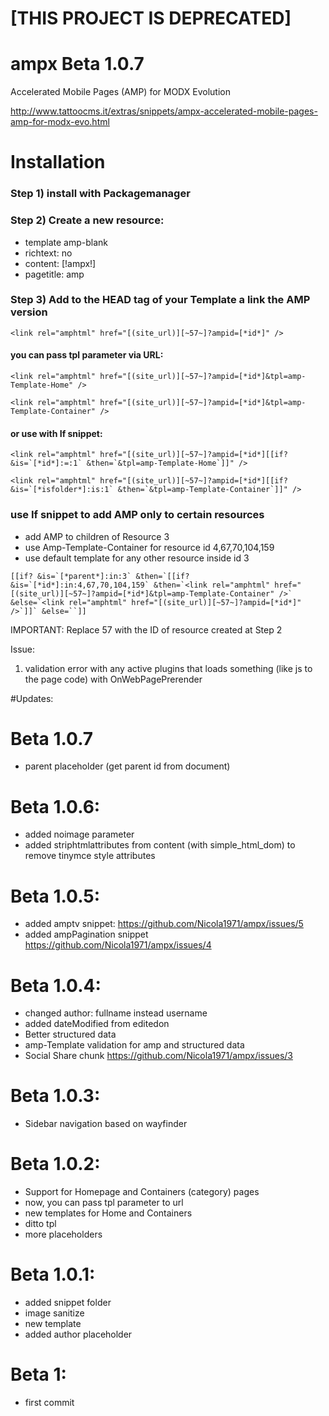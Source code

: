 # [THIS PROJECT IS DEPRECATED] 

# ampx Beta 1.0.7
Accelerated Mobile Pages (AMP) for  MODX Evolution

http://www.tattoocms.it/extras/snippets/ampx-accelerated-mobile-pages-amp-for-modx-evo.html

# Installation 

### Step 1) install with Packagemanager 

### Step 2) Create a new resource: 

* template amp-blank
* richtext: no
* content: [!ampx!]
* pagetitle: amp

### Step 3) Add to the HEAD tag of your Template a link the AMP version

```<link rel="amphtml" href="[(site_url)][~57~]?ampid=[*id*]" />```

#### you can pass tpl parameter via URL:
 ```<link rel="amphtml" href="[(site_url)][~57~]?ampid=[*id*]&tpl=amp-Template-Home" />```
 
```<link rel="amphtml" href="[(site_url)][~57~]?ampid=[*id*]&tpl=amp-Template-Container" />```
####  or use with If snippet:
```<link rel="amphtml" href="[(site_url)][~57~]?ampid=[*id*][[if? &is=`[*id*]:=:1` &then=`&tpl=amp-Template-Home`]]" />``` 

 ```<link rel="amphtml" href="[(site_url)][~57~]?ampid=[*id*][[if? &is=`[*isfolder*]:is:1` &then=`&tpl=amp-Template-Container`]]" />```
### use If snippet to add AMP only to certain resources

* add AMP to children of Resource 3
* use Amp-Template-Container for resource id 4,67,70,104,159
* use default template for any other resource inside id 3

```[[if? &is=`[*parent*]:in:3` &then=`[[if? &is=`[*id*]:in:4,67,70,104,159` &then=`<link rel="amphtml" href="[(site_url)][~57~]?ampid=[*id*]&tpl=amp-Template-Container" />` &else=`<link rel="amphtml" href="[(site_url)][~57~]?ampid=[*id*]" />`]]` &else=``]]```

IMPORTANT: Replace 57 with the ID of resource created at Step 2


Issue:

1) validation error with any active plugins that loads something (like js to the page code) with OnWebPagePrerender

#Updates:

# Beta 1.0.7

* parent placeholder (get parent id from document)

# Beta 1.0.6: 

* added noimage parameter
* added striphtmlattributes from content (with simple_html_dom) to remove tinymce style attributes

# Beta 1.0.5: 

* added amptv snippet: https://github.com/Nicola1971/ampx/issues/5
* added ampPagination snippet https://github.com/Nicola1971/ampx/issues/4

# Beta 1.0.4: 

* changed author: fullname instead username
* added dateModified from editedon
* Better structured data
* amp-Template validation for amp and structured data
* Social Share chunk https://github.com/Nicola1971/ampx/issues/3

# Beta 1.0.3: 

* Sidebar navigation based on wayfinder

# Beta 1.0.2: 

* Support for Homepage and Containers (category) pages
* now, you can pass tpl parameter to url
* new templates for Home and Containers
* ditto tpl
* more placeholders

# Beta 1.0.1: 

* added snippet folder
* image sanitize
* new template
* added author placeholder

# Beta 1: 

* first commit
